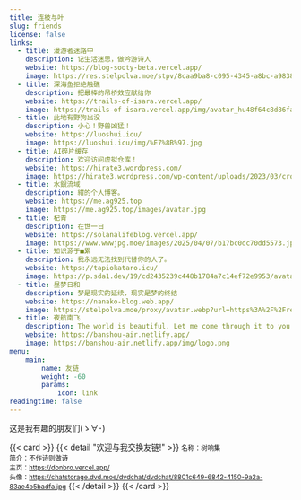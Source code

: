 ```yaml
---
title: 连枝与叶
slug: friends
license: false
links:
  - title: 漫游者迷路中
    description: 记生活迷思，做吟游诗人
    website: https://blog-sooty-beta.vercel.app/
    image: https://res.stelpolva.moe/stpv/8caa9ba8-c095-4345-a8bc-a9838a2fb6b1.webp
  - title: 深海鱼拒绝触礁
    description: 把最棒的吊桥效应献给你
    website: https://trails-of-isara.vercel.app/
    image: https://trails-of-isara.vercel.app/img/avatar_hu48f64c8d86fa41173b12f4da09770394_14255_300x0_resize_box_3.png
  - title: 此地有野狗出没
    description: 小心！野兽凶猛！
    website: https://luoshui.icu/
    image: https://luoshui.icu/img/%E7%8B%97.jpg
  - title: AI碎片缓存     
    description: 欢迎访问虚拟仓库！  
    website: https://hirate3.wordpress.com/
    image: https://hirate3.wordpress.com/wp-content/uploads/2023/03/cropped-e5b18fe5b995e688aae59bbe2409.png?w=150&h=136
  - title: 水銀流域
    description: 紺的个人博客。
    website: https://me.ag925.top
    image: https://me.ag925.top/images/avatar.jpg
  - title: 杞青
    description: 在世一日
    website: https://solanalifeblog.vercel.app/
    image: https://www.wwwjpg.moe/images/2025/04/07/b17bc0dc70dd5573.jpg
  - title: 知识源于■累
    description: 我永远无法找到代替你的人了。
    website: https://tapiokataro.icu/
    image: https://p.sda1.dev/19/cd2435239c448b1784a7c14ef72e9953/avatar.png
  - title: 昼梦日和
    description: 梦是现实的延续，现实是梦的终结
    website: https://nanako-blog.web.app/
    image: https://stelpolva.moe/proxy/avatar.webp?url=https%3A%2F%2Fres.stelpolva.moe%2Fstpv%2F985bb002-3454-4574-a32c-0e7fbfa147ff.png&avatar=1
  - title: 夜航南飞
    description: The world is beautiful. Let me come through it to you.1
    website: https://banshou-air.netlify.app/
    image: https://banshou-air.netlify.app/img/logo.png
menu:
    main: 
        name: 友链
        weight: -60
        params:
            icon: link
readingtime: false
---
```


这是我有趣的朋友们(ゝ∀･)

{{< card >}}
{{< detail "欢迎与我交换友链!" >}}
<small>名称：树响集<br>
简介：不作诗则做诗<br>主页：https://donbro.vercel.app/<br>头像：https://chatstorage.dvd.moe/dvdchat/dvdchat/8801c649-6842-4150-9a2a-83ae4b5badfa.jpg</small>
{{< /detail >}}
{{< /card >}}